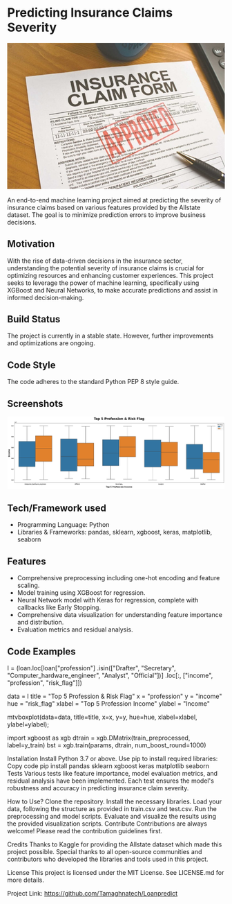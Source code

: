 # Predicting Insurance Claims Severity

![Predicting Insurance Claims Severity Logo](logo.jpg)

An end-to-end machine learning project aimed at predicting the severity of insurance claims based on various features provided by the Allstate dataset. The goal is to minimize prediction errors to improve business decisions.

## Motivation

With the rise of data-driven decisions in the insurance sector, understanding the potential severity of insurance claims is crucial for optimizing resources and enhancing customer experiences. This project seeks to leverage the power of machine learning, specifically using XGBoost and Neural Networks, to make accurate predictions and assist in informed decision-making.

## Build Status

The project is currently in a stable state. However, further improvements and optimizations are ongoing.

## Code Style

The code adheres to the standard Python PEP 8 style guide.

## Screenshots

![Visualization of one result](ss.png)

## Tech/Framework used

- Programming Language: Python
- Libraries & Frameworks: pandas, sklearn, xgboost, keras, matplotlib, seaborn

## Features

- Comprehensive preprocessing including one-hot encoding and feature scaling.
- Model training using XGBoost for regression.
- Neural Network model with Keras for regression, complete with callbacks like Early Stopping.
- Comprehensive data visualization for understanding feature importance and distribution.
- Evaluation metrics and residual analysis.

## Code Examples
I = (loan.loc[loan["profession"]
         .isin(["Drafter", "Secretary", "Computer_hardware_engineer", "Analyst", "Official"])]
         .loc[:, ["income", "profession", "risk_flag"]])

data = I
title = "Top 5 Profession & Risk Flag"
x = "profession"
y = "income"
hue = "risk_flag"
xlabel = "Top 5 Profession Income"
ylabel = "Income"

mtvboxplot(data=data, title=title, x=x, y=y,
           hue=hue, xlabel=xlabel, ylabel=ylabel);

import xgboost as xgb
dtrain = xgb.DMatrix(train_preprocessed, label=y_train)
bst = xgb.train(params, dtrain, num_boost_round=1000)

Installation
Install Python 3.7 or above.
Use pip to install required libraries:
Copy code
pip install pandas sklearn xgboost keras matplotlib seaborn
Tests
Various tests like feature importance, model evaluation metrics, and residual analysis have been implemented. Each test ensures the model's robustness and accuracy in predicting insurance claim severity.

How to Use?
Clone the repository.
Install the necessary libraries.
Load your data, following the structure as provided in train.csv and test.csv.
Run the preprocessing and model scripts.
Evaluate and visualize the results using the provided visualization scripts.
Contribute
Contributions are always welcome! Please read the contribution guidelines first.

Credits
Thanks to Kaggle for providing the Allstate dataset which made this project possible. Special thanks to all open-source communities and contributors who developed the libraries and tools used in this project.

License
This project is licensed under the MIT License. See LICENSE.md for more details.


Project Link: https://github.com/Tamaghnatech/Loanpredict

